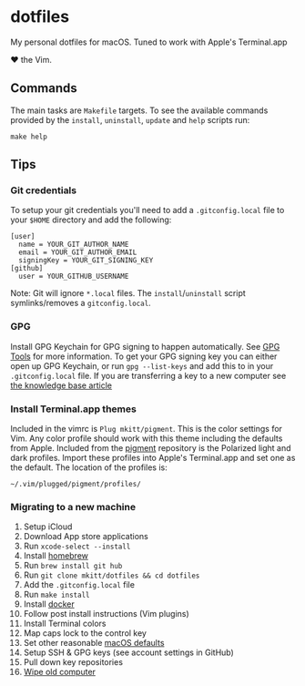 # dotfiles
My personal dotfiles for macOS. Tuned to work with Apple's Terminal.app

&hearts; the Vim.

## Commands
The main tasks are `Makefile` targets. To see the available commands provided by
the `install`, `uninstall`, `update` and `help` scripts run:

```
make help
```

## Tips

### Git credentials
To setup your git credentials you'll need to add a `.gitconfig.local` file to
your `$HOME` directory and add the following:

```
[user]
  name = YOUR_GIT_AUTHOR_NAME
  email = YOUR_GIT_AUTHOR_EMAIL
  signingKey = YOUR_GIT_SIGNING_KEY
[github]
  user = YOUR_GITHUB_USERNAME
```

Note: Git will ignore `*.local` files. The `install`/`uninstall` script
symlinks/removes a `gitconfig.local`.

### GPG
Install GPG Keychain for GPG signing to happen automatically. See [GPG
Tools][gpg_tools] for more information. To get your GPG signing key you can
either open up GPG Keychain, or run `gpg --list-keys` and add this to in your
`.gitconfig.local` file. If you are transferring a key to a new computer
see [the knowledge base article][gpg_transfer]

### Install Terminal.app themes
Included in the vimrc is `Plug mkitt/pigment`. This is the color settings for
Vim. Any color profile should work with this theme including the defaults from
Apple. Included from the [pigment][pigment] repository is the Polarized light
and dark profiles. Import these profiles into Apple's Terminal.app and set one
as the default. The location of the profiles is:

```
~/.vim/plugged/pigment/profiles/
```

### Migrating to a new machine
1. Setup iCloud
2. Download App store applications
3. Run `xcode-select --install`
4. Install [homebrew][homebrew]
5. Run `brew install git hub`
6. Run `git clone mkitt/dotfiles && cd dotfiles`
7. Add the `.gitconfig.local` file
8. Run `make install`
9. Install [docker][docker]
10. Follow post install instructions (Vim plugins)
11. Install Terminal colors
12. Map caps lock to the control key
13. Set other reasonable [macOS defaults][macos_defaults]
14. Setup SSH & GPG keys (see account settings in GitHub)
15. Pull down key repositories
16. [Wipe old computer][wipe]

<!-- Markdown links -->
[docker]: https://www.docker.com/docker-mac
[gpg_tools]: https://gpgtools.org/
[gpg_transfer]: https://gpgtools.tenderapp.com/kb/gpg-keychain-faq/backup-or-transfer-your-keys
[homebrew]: https://brew.sh
[macos_defaults]: http://mths.be/macos
[pigment]: https://github.com/mkitt/pigment
[wipe]: https://support.apple.com/en-us/HT201065
